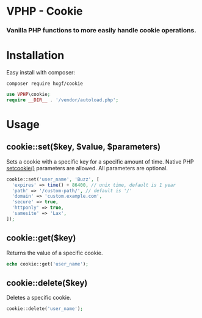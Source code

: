 # VPHP - Cookie

### Vanilla PHP functions to more easily handle cookie operations.


# Installation
Easy install with composer:
```
composer require hxgf/cookie
```
```php
use VPHP\cookie;
require __DIR__ . '/vendor/autoload.php';
```

# Usage

## cookie::set($key, $value, $parameters)
Sets a cookie with a specific key for a specific amount of time. Native PHP [setcookie()](https://www.php.net/manual/en/function.setcookie.php) parameters are allowed. All parameters are optional.
```php
cookie::set('user_name', 'Buzz', [
  'expires' => time() + 86400, // unix time, default is 1 year
  'path' => '/custom-path/', // default is '/'
  'domain' => 'custom.example.com',
  'secure' => true,
  'httponly' => true,
  'samesite' => 'Lax',
]);
```

## cookie::get($key)
Returns the value of a specific cookie.
```php
echo cookie::get('user_name');
```

## cookie::delete($key)
Deletes a specific cookie.
```php
cookie::delete('user_name');
```
